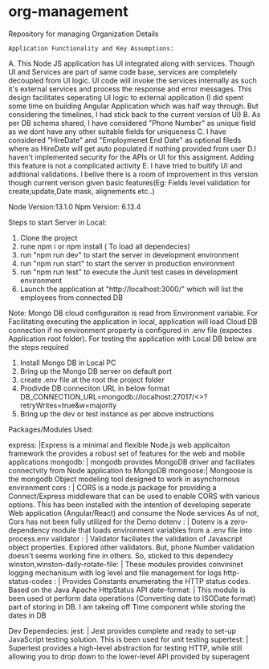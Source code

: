 # org-management
Repository for managing Organization Details

    Application Functionality and Key Assumptions:
      
A. This Node JS application has UI integrated along with services. Though UI and Services are part of same code base, 
   services are completely decoupled from UI logic. UI code will invoke the services internally as such it's external services and process 
   the response and error messages. This design facilitates seperating UI logic to external application 
   (I did spent some time on building Angular Application which was half way through. But considering the timelines, 
   I had stick back to the current version of UI)
B. As per DB schema shared, I have considered "Phone Number" as unique field as we dont have any other suitable fields for uniqueness
C. I have considered "HireDate" and "Employmenet End Date" as optional fileds where as HireDate will get auto populated if nothing provided from user
D.I haven't implemented security for the APIs or UI for this assigment. Adding this feature is not a complicated activity
E. I have tried to buitify UI and addtional validations. I belive there is a room of improvement in this version though current verison given basic features(Eg: Fields level validation for create,update,Date mask, alignements etc..)

  

Node Version:13.1.0 Npm Version: 6.13.4

Steps to start Server in Local:
1. Clone the project
2. rune npm i or npm install ( To load all dependecies)
3. run "npm run dev" to start the server in development environment 
4. run "npm run start" to start the server in production environment
5. run "npm run test" to execute the Junit test cases in development environment
6. Launch the application at "http://localhost:3000/" which will list the employees from connected DB

Note:
Mongo DB cloud configuraiton is read from Environment variable. For Facilitating executing the application in local,
application will load Cloud DB connection if no environment property is configured in .env file (expectes Application root folder).
For testing the application with Local DB below are the steps required

1. Install Mongo DB in Local PC
2. Bring up the Mongo DB server on default port
3. create .env file at the root the project folder
4. Prodivde DB conneciton URL in below format
    DB_CONNECTION_URL=mongodb://localhost:27017/<<DB Name>>?retryWrites=true&w=majority
5. Bring up the dev or test instance as per above instructions 

Packages/Modules Used:

express: |Express is a minimal and flexible Node.js web applicaiton framework the provides
a robust set of features for the web and mobile applications
mongodb: | mongodb provides MongoDB driver and faciliates connectvity from Node application to MongoDB
mongoose:| Mongoose is the mongodb Object modeling tool designed to work in asynchornous environment
cors : | CORS is a node.js package for providing a Connect/Express middleware that can be used to enable CORS with various options.
         This has been installed with the intention of developing seperate Web application (Angular/React) and consume the Node services
         As of not, Cors has not been fully utilized for the Demo 
dotenv : | Dotenv is a zero-dependency module that loads environment variables from a .env file into process.env
validator : | Validator faciliates the validation of Javascript object properties. Explored other validators. But, phone Number 
              validation doesn't seems working fine in others. So, sticked to this dependecy
winston,winston-daily-rotate-file: | These modules provides convininet logging mechanisum with log level and file management for logs
http-status-codes : | Provides Constants enumerating the HTTP status codes. Based on the Java Apache HttpStatus API
date-format: | This module is been used ot perform data operations (Converting date to ISODate format) part of storing in DB. 
              I am takeing off Time component while storing the dates in DB 

Dev Dependecies:
jest: | Jest provides complete and ready to set-up JavaScript testing solution. This is been used for unit testing
supertest: |  Supertest provides a high-level abstraction for testing HTTP, while still allowing you to drop down to the lower-level API provided by superagent 

